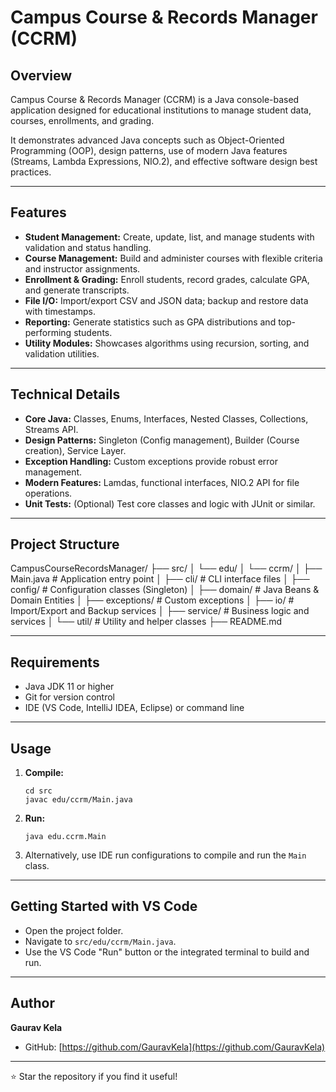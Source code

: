 # Campus Course & Records Manager (CCRM)

## Overview

Campus Course & Records Manager (CCRM) is a Java console-based application designed for educational institutions to manage student data, courses, enrollments, and grading.

It demonstrates advanced Java concepts such as Object-Oriented Programming (OOP), design patterns, use of modern Java features (Streams, Lambda Expressions, NIO.2), and effective software design best practices.

---

## Features

- **Student Management:** Create, update, list, and manage students with validation and status handling.
- **Course Management:** Build and administer courses with flexible criteria and instructor assignments.
- **Enrollment & Grading:** Enroll students, record grades, calculate GPA, and generate transcripts.
- **File I/O:** Import/export CSV and JSON data; backup and restore data with timestamps.
- **Reporting:** Generate statistics such as GPA distributions and top-performing students.
- **Utility Modules:** Showcases algorithms using recursion, sorting, and validation utilities.

---

## Technical Details

- **Core Java:** Classes, Enums, Interfaces, Nested Classes, Collections, Streams API.
- **Design Patterns:** Singleton (Config management), Builder (Course creation), Service Layer.
- **Exception Handling:** Custom exceptions provide robust error management.
- **Modern Features:** Lamdas, functional interfaces, NIO.2 API for file operations.
- **Unit Tests:** (Optional) Test core classes and logic with JUnit or similar.

---

## Project Structure

CampusCourseRecordsManager/
├── src/
│ └── edu/
│ └── ccrm/
│ ├── Main.java # Application entry point
│ ├── cli/ # CLI interface files
│ ├── config/ # Configuration classes (Singleton)
│ ├── domain/ # Java Beans & Domain Entities
│ ├── exceptions/ # Custom exceptions
│ ├── io/ # Import/Export and Backup services
│ ├── service/ # Business logic and services
│ └── util/ # Utility and helper classes
├── README.md


---

## Requirements

- Java JDK 11 or higher
- Git for version control
- IDE (VS Code, IntelliJ IDEA, Eclipse) or command line

---

## Usage

1. **Compile:**
    ```
    cd src
    javac edu/ccrm/Main.java
    ```

2. **Run:**
    ```
    java edu.ccrm.Main
    ```

3. Alternatively, use IDE run configurations to compile and run the `Main` class.

---

## Getting Started with VS Code

- Open the project folder.
- Navigate to `src/edu/ccrm/Main.java`.
- Use the VS Code "Run" button or the integrated terminal to build and run.

---

## Author

**Gaurav Kela**

- GitHub: [https://github.com/GauravKela](https://github.com/GauravKela)

---

⭐ Star the repository if you find it useful!
